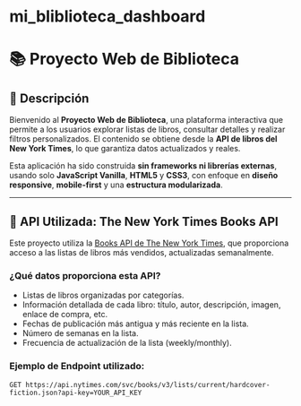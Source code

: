 # mi_bliblioteca_dashboard

# 📚 **Proyecto Web de Biblioteca**

## **🌟 Descripción**

Bienvenido al **Proyecto Web de Biblioteca**, una plataforma interactiva que permite a los usuarios explorar listas de libros, consultar detalles y realizar filtros personalizados. El contenido se obtiene desde la **API de libros del New York Times**, lo que garantiza datos actualizados y reales.

Esta aplicación ha sido construida **sin frameworks ni librerías externas**, usando solo **JavaScript Vanilla**, **HTML5** y **CSS3**, con enfoque en **diseño responsive**, **mobile-first** y una **estructura modularizada**.

---

## **🔗 API Utilizada: The New York Times Books API**

Este proyecto utiliza la [Books API de The New York Times](https://developer.nytimes.com/docs/books-product/1/overview), que proporciona acceso a las listas de libros más vendidos, actualizadas semanalmente.

### **¿Qué datos proporciona esta API?**
- Listas de libros organizadas por categorías.
- Información detallada de cada libro: título, autor, descripción, imagen, enlace de compra, etc.
- Fechas de publicación más antigua y más reciente en la lista.
- Número de semanas en la lista.
- Frecuencia de actualización de la lista (weekly/monthly).

### **Ejemplo de Endpoint utilizado:**

```http
GET https://api.nytimes.com/svc/books/v3/lists/current/hardcover-fiction.json?api-key=YOUR_API_KEY
